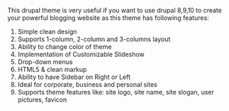This drupal theme is very useful if you want to use drupal 8,9,10 to create your powerful blogging website as this theme has following features:

1. Simple clean design
2. Supports 1-column, 2-column and 3-columns layout
3. Ability to change color of theme
4. Implementation of Customizable Slideshow
5. Drop-down menus
6. HTML5 & clean markup
7. Ability to have Sidebar on Right or Left
8. Ideal for corporate, business and personal sites
9. Supports theme features like: site logo, site name, site slogan, user pictures, favicon